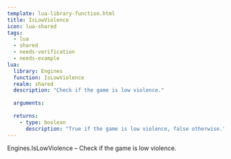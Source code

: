 ```yaml
---
template: lua-library-function.html
title: IsLowViolence
icon: lua-shared
tags:
  - lua
  - shared
  - needs-verification
  - needs-example
lua:
  library: Engines
  function: IsLowViolence
  realm: shared
  description: "Check if the game is low violence."
  
  arguments:
  
  returns:
    - type: boolean
      description: "True if the game is low violence, false otherwise."
---
```


<div class="lua__search__keywords">
Engines.IsLowViolence &#x2013; Check if the game is low violence.
</div>
